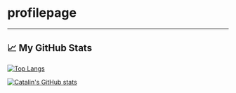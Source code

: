 # profilepage

---

## &#x1f4c8; My GitHub Stats

[![Top Langs](https://github-readme-stats.vercel.app/api/top-langs/?username=Alan-Y62&hide=java,html,css&theme=dark)](https://github.com/anuraghazra/github-readme-stats)

[![Catalin's GitHub stats](https://github-readme-stats.vercel.app/api?username=Alan-Y62&theme=dark)](https://github.com/anuraghazra/github-readme-stats)
